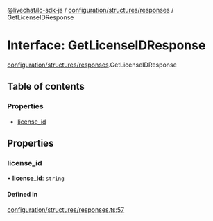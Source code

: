 [@livechat/lc-sdk-js](../README.md) / [configuration/structures/responses](../modules/configuration_structures_responses.md) / GetLicenseIDResponse

# Interface: GetLicenseIDResponse

[configuration/structures/responses](../modules/configuration_structures_responses.md).GetLicenseIDResponse

## Table of contents

### Properties

- [license\_id](configuration_structures_responses.GetLicenseIDResponse.md#license_id)

## Properties

### license\_id

• **license\_id**: `string`

#### Defined in

[configuration/structures/responses.ts:57](https://github.com/livechat/lc-sdk-js/blob/25e113d/src/configuration/structures/responses.ts#L57)
